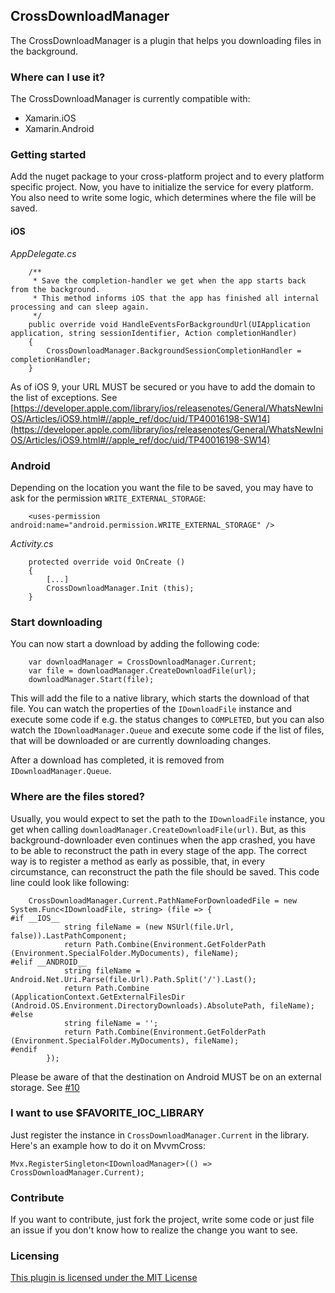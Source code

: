 ## CrossDownloadManager

The CrossDownloadManager is a plugin that helps you downloading files in the background.

### Where can I use it?

The CrossDownloadManager is currently compatible with:

* Xamarin.iOS
* Xamarin.Android

### Getting started

Add the nuget package to your cross-platform project and to every platform specific project. Now, you have to initialize the service for every platform. You also need to write some logic, which determines where the file will be saved.

#### iOS

_AppDelegate.cs_
```
    /**
     * Save the completion-handler we get when the app starts back from the background.
     * This method informs iOS that the app has finished all internal processing and can sleep again.
     */
    public override void HandleEventsForBackgroundUrl(UIApplication application, string sessionIdentifier, Action completionHandler)
    {
        CrossDownloadManager.BackgroundSessionCompletionHandler = completionHandler;
    }
```

As of iOS 9, your URL MUST be secured or you have to add the domain to the list of exceptions. See [https://developer.apple.com/library/ios/releasenotes/General/WhatsNewIniOS/Articles/iOS9.html#//apple_ref/doc/uid/TP40016198-SW14](https://developer.apple.com/library/ios/releasenotes/General/WhatsNewIniOS/Articles/iOS9.html#//apple_ref/doc/uid/TP40016198-SW14)
### Android

Depending on the location you want the file to be saved, you may have to ask for the permission `WRITE_EXTERNAL_STORAGE`:
```
    <uses-permission android:name="android.permission.WRITE_EXTERNAL_STORAGE" />
``` 

_Activity.cs_
```
    protected override void OnCreate ()
    {
        [...]
        CrossDownloadManager.Init (this);
    }
```

### Start downloading

You can now start a download by adding the following code:
```
    var downloadManager = CrossDownloadManager.Current;
    var file = downloadManager.CreateDownloadFile(url);
    downloadManager.Start(file);
```

This will add the file to a native library, which starts the download of that file. You can watch the properties of the `IDownloadFile` instance and execute some code if e.g. the status changes to `COMPLETED`, but you can also watch the `IDownloadManager.Queue` and execute some code if the list of files, that will be downloaded or are currently downloading changes.

After a download has completed, it is removed from `IDownloadManager.Queue`.

### Where are the files stored?

Usually, you would expect to set the path to the `IDownloadFile` instance, you get when calling `downloadManager.CreateDownloadFile(url)`. But, as this background-downloader even continues when the app crashed, you have to be able to reconstruct the path in every stage of the app. The correct way is to register a method as early as possible, that, in every circumstance, can reconstruct the path the file should be saved. This code line could look like following:
```
    CrossDownloadManager.Current.PathNameForDownloadedFile = new System.Func<IDownloadFile, string> (file => {
#if __IOS__
            string fileName = (new NSUrl(file.Url, false)).LastPathComponent;
            return Path.Combine(Environment.GetFolderPath (Environment.SpecialFolder.MyDocuments), fileName);
#elif __ANDROID__
            string fileName = Android.Net.Uri.Parse(file.Url).Path.Split('/').Last();
            return Path.Combine (ApplicationContext.GetExternalFilesDir (Android.OS.Environment.DirectoryDownloads).AbsolutePath, fileName);
#else
            string fileName = '';
            return Path.Combine(Environment.GetFolderPath (Environment.SpecialFolder.MyDocuments), fileName);
#endif
        });
```

Please be aware of that the destination on Android MUST be on an external storage. See [#10](https://github.com/SimonSimCity/Xamarin-CrossDownloadManager/issues/10)

### I want to use $FAVORITE_IOC_LIBRARY

Just register the instance in `CrossDownloadManager.Current` in the library. Here's an example how to do it on MvvmCross:

    Mvx.RegisterSingleton<IDownloadManager>(() => CrossDownloadManager.Current);

### Contribute

If you want to contribute, just fork the project, write some code or just file an issue if you don't know how to realize the change you want to see.

### Licensing

[This plugin is licensed under the MIT License](https://opensource.org/licenses/MIT)
